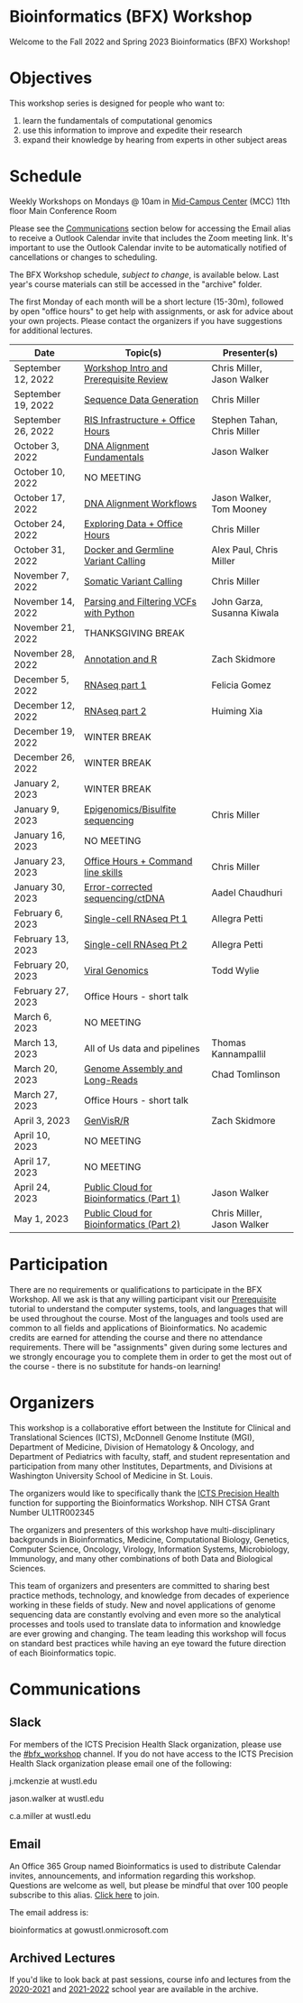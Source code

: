 # Bioinformatics (BFX) Workshop

Welcome to the Fall 2022 and Spring 2023 Bioinformatics (BFX) Workshop! 

# Objectives

This workshop series is designed for people who want to:
1) learn the fundamentals of computational genomics
2) use this information to improve and expedite their research
3) expand their knowledge by hearing from experts in other subject areas

# Schedule

Weekly Workshops on Mondays @ 10am in [Mid-Campus Center](https://maps.google.com/?q=4590%20Children) (MCC) 11th floor Main Conference Room

Please see the [Communications](README.md#Communications) section below for accessing the Email alias to receive a Outlook Calendar invite that includes the Zoom meeting link. It's important to use the Outlook Calendar invite to be automatically notified of cancellations or changes to scheduling.

The BFX Workshop schedule, _subject to change_, is available below. Last year's course materials can still be accessed in the "archive" folder.

The first Monday of each month will be a short lecture (15-30m), followed by open "office hours" to get help with assignments, or ask for advice about your own projects. Please contact the organizers if you have suggestions for additional lectures.

|Date|Topic(s)|Presenter(s)|
|----|--------|------------|
| September 12, 2022 | [Workshop Intro and Prerequisite Review](lectures/week_01) | Chris Miller, Jason Walker | 
| September 19, 2022 | [Sequence Data Generation]() | Chris Miller |
| September 26, 2022 | [RIS Infrastructure + Office Hours]() | Stephen Tahan, Chris Miller | 
| October 3, 2022 | [DNA Alignment Fundamentals]() | Jason Walker |
| October 10, 2022 | NO MEETING | |
| October 17, 2022 | [DNA Alignment Workflows]() | Jason Walker, Tom Mooney |
| October 24, 2022 | [Exploring Data + Office Hours]() | Chris Miller |
| October 31, 2022 | [Docker and Germline Variant Calling]() | Alex Paul, Chris Miller |
| November 7, 2022 | [Somatic Variant Calling]() | Chris Miller|
| November 14, 2022 | [Parsing and Filtering VCFs with Python]() | John Garza, Susanna Kiwala |
| November 21, 2022 | THANKSGIVING BREAK | |
| November 28, 2022 | [Annotation and R]() | Zach Skidmore |
| December 5, 2022 | [RNAseq part 1]() | Felicia Gomez |
| December 12, 2022 | [RNAseq part 2]() | Huiming Xia |
| December 19, 2022 | WINTER BREAK | |
| December 26, 2022 | WINTER BREAK | |
| January 2, 2023 | WINTER BREAK | |
| January 9, 2023 | [Epigenomics/Bisulfite sequencing]() | Chris Miller |
| January 16, 2023 | NO MEETING |  | 
| January 23, 2023 | [Office Hours + Command line skills]() | Chris Miller | 
| January 30, 2023 | [Error-corrected sequencing/ctDNA]() | Aadel Chaudhuri | 
| February 6, 2023 | [Single-cell RNAseq Pt 1]() | Allegra Petti |
| February 13, 2023 | [Single-cell RNAseq Pt 2]() | Allegra Petti |
| February 20, 2023 | [Viral Genomics]() | Todd Wylie  |
| February 27, 2023 | Office Hours - short talk | |
| March 6, 2023 | NO MEETING |  |
| March 13, 2023 | All of Us data and pipelines | Thomas Kannampallil |
| March 20, 2023 | [Genome Assembly and Long-Reads]() | Chad Tomlinson | 
| March 27, 2023 | Office Hours - short talk |  | 
| April 3, 2023 | [GenVisR/R]() | Zach Skidmore |
| April 10, 2023 | NO MEETING | |
| April 17, 2023 | NO MEETING | |
| April 24, 2023 | [Public Cloud for Bioinformatics (Part 1)]() | Jason Walker |
| May 1, 2023 | [Public Cloud for Bioinformatics (Part 2)]() | Chris Miller, Jason Walker |

# Participation

There are no requirements or qualifications to participate in the BFX Workshop. All we ask is that any willing participant visit our [Prerequisite](lectures/week_01/bfx_workshop_01_overview.ipynb) tutorial to understand the computer systems, tools, and languages that will be used throughout the course. Most of the languages and tools used are common to all fields and applications of Bioinformatics. No academic credits are earned for attending the course and there no attendance requirements.  There will be "assignments" given during some lectures and we strongly encourage you to complete them in order to get the most out of the course - there is no substitute for hands-on learning!

# Organizers

This workshop is a collaborative effort between the Institute for Clinical and Translational Sciences (ICTS), McDonnell Genome Institute (MGI), Department of Medicine, Division of Hematology & Oncology, and Department of Pediatrics with faculty, staff, and student representation and participation from many other Institutes, Departments, and Divisions at Washington University School of Medicine in St. Louis.

The organizers would like to specifically thank the [ICTS Precision Health](https://icts-precisionhealth.wustl.edu/) function for supporting the Bioinformatics Workshop. NIH CTSA Grant Number UL1TR002345

The organizers and presenters of this workshop have multi-disciplinary backgrounds in Bioinformatics, Medicine, Computational Biology, Genetics, Computer Science, Oncology, Virology, Information Systems, Microbiology, Immunology, and many other combinations of both Data and Biological Sciences.

This team of organizers and presenters are committed to sharing best practice methods, technology, and knowledge from decades of experience working in these fields of study. New and novel applications of genome sequencing data are constantly evolving and even more so the analytical processes and tools used to translate data to information and knowledge are ever growing and changing. The team leading this workshop will focus on standard best practices while having an eye toward the future direction of each Bioinformatics topic.

# Communications

## Slack

For members of the ICTS Precision Health Slack organization, please use the [#bfx_workshop]() channel. If you do not have access to the ICTS Precision Health Slack organization please email one of the following:

j.mckenzie at wustl.edu

jason.walker at wustl.edu

c.a.miller at wustl.edu

## Email

An Office 365 Group named Bioinformatics is used to distribute Calendar invites, announcements, and information regarding this workshop. Questions are welcome as well, but please be mindful that over 100 people subscribe to this alias. [Click here](https://outlook.office365.com/owa/bioinformatics@gowustl.onmicrosoft.com/groupsubscription.ashx?action=join&source=MSExchange/LokiServer&guid=2fdc302a-812b-4984-a57b-62ee21430272) to join.

The email address is: 

bioinformatics at gowustl.onmicrosoft.com

## Archived Lectures

If you'd like to look back at past sessions, course info and lectures from the [2020-2021](archive/v2020-2021) and [2021-2022](archive/v2021-2022) school year are available in the archive.
